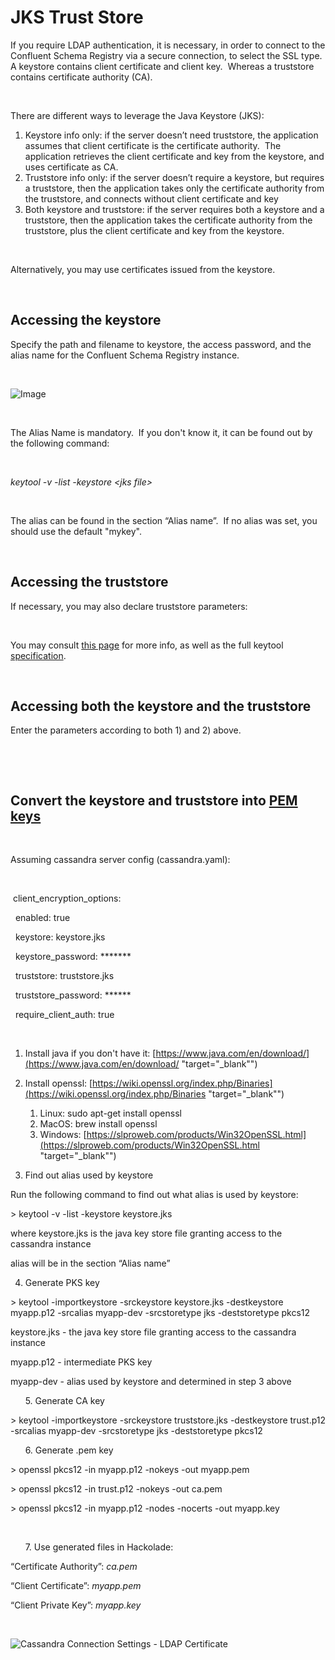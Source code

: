# JKS Trust Store

If you require LDAP authentication, it is necessary, in order to connect to the Confluent Schema Registry via a secure connection, to select the SSL type.&nbsp; A keystore contains client certificate and client key.&nbsp; Whereas a truststore contains certificate authority (CA).

&nbsp;

There are different ways to leverage the Java Keystore (JKS):

1. Keystore info only: if the server doesn’t need truststore, the application assumes that client certificate is the certificate authority.&nbsp; The application retrieves the client certificate and key from the keystore, and uses certificate as CA.&nbsp;
1. Truststore info only: if the server doesn’t require a keystore, but requires a truststore, then the application takes only the certificate authority from the truststore, and connects without client certificate and key
1. Both keystore and truststore: if the server requires both a keystore and a truststore, then the application takes the certificate authority from the truststore, plus the client certificate and key from the keystore.

&nbsp;

Alternatively, you may use certificates issued from the keystore.

&nbsp;

## Accessing the keystore&nbsp;

Specify the path and filename to keystore, the access password, and the alias name for the Confluent Schema Registry instance.

&nbsp;

![Image](<lib/Confluent Connection Settings - LDAP JKS.png>)

&nbsp;

The Alias Name is mandatory.&nbsp; If you don't know it, it can be found out by the following command:

&nbsp;

*keytool -v -list -keystore \<jks file\>*

&nbsp;

The alias can be found in the section “Alias name”.&nbsp; If no alias was set, you should use the default "mykey".

&nbsp;

## Accessing the truststore

If necessary, you may also declare truststore parameters:

&nbsp;

You may consult [this page](<https://docs.datastax.com/en/security/6.7/security/secSslCertificatesKeystores.html> "target=\"\_blank\"") for more info, as well as the full keytool [specification](<https://docs.oracle.com/javase/8/docs/technotes/tools/windows/keytool.html> "target=\"\_blank\"").

&nbsp;

## Accessing both the keystore and the truststore

Enter the parameters according to both 1) and 2) above.

&nbsp;

&nbsp;

## Convert the keystore and truststore into [PEM keys](<https://en.wikipedia.org/wiki/Privacy-Enhanced\_Mail> "target=\"\_blank\"")

&nbsp;

Assuming cassandra server config (cassandra.yaml):

&nbsp;

&nbsp;client\_encryption\_options:

  enabled: true

  keystore: keystore.jks

  keystore\_password: \*\*\*\*\*\*\*

  truststore: truststore.jks

  truststore\_password: \*\*\*\*\*\*

  require\_client\_auth: true

&nbsp;

1. Install java if you don't have it: [https://www.java.com/en/download/](<https://www.java.com/en/download/> "target=\"\_blank\"")
1. Install openssl: [https://wiki.openssl.org/index.php/Binaries](<https://wiki.openssl.org/index.php/Binaries> "target=\"\_blank\"")

   1. Linux: sudo apt-get install openssl
   1. MacOS: brew install openssl
   1. Windows: [https://slproweb.com/products/Win32OpenSSL.html](<https://slproweb.com/products/Win32OpenSSL.html> "target=\"\_blank\"")

1. Find out alias used by keystore

Run the following command to find out what alias is used by keystore:

\> keytool -v -list -keystore keystore.jks

where keystore.jks is the java key store file granting access to the cassandra instance

alias will be in the section “Alias name”

4. Generate PKS key

\> keytool -importkeystore -srckeystore keystore.jks -destkeystore myapp.p12 -srcalias myapp-dev -srcstoretype jks -deststoretype pkcs12

keystore.jks - the java key store file granting access to the cassandra instance

myapp.p12 - intermediate PKS key

myapp-dev - alias used by keystore and determined in step 3 above

      5. Generate CA key

\> keytool -importkeystore -srckeystore truststore.jks -destkeystore trust.p12 -srcalias myapp-dev -srcstoretype jks -deststoretype pkcs12

      6. Generate .pem key

\> openssl pkcs12 -in myapp.p12 -nokeys -out myapp.pem

\> openssl pkcs12 -in trust.p12 -nokeys -out ca.pem

\> openssl pkcs12 -in myapp.p12 -nodes -nocerts -out myapp.key

&nbsp;

      7. Use generated files in Hackolade:

“Certificate Authority”: *ca.pem*

“Client Certificate”: *myapp.pem*

“Client Private Key”: *myapp.key*

&nbsp;

![Cassandra Connection Settings - LDAP Certificate](<lib/Cassandra Connection Settings - LDAP Certific.png>)


